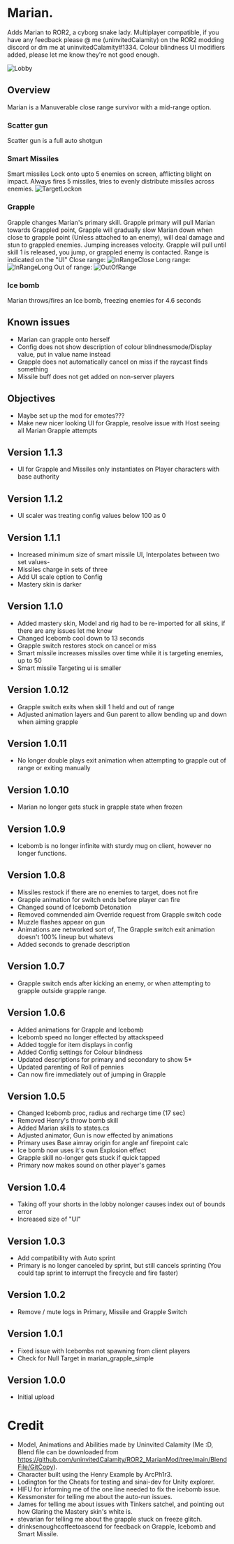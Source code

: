 # Marian.

Adds Marian to ROR2, a cyborg snake lady.
Multiplayer compatible, if you have any feedback please @ me (uninvitedCalamity) on the ROR2 modding discord or dm me at uninvitedCalamity#1334.
Colour blindness UI modifiers added, please let me know they're not good enough.

![Lobby](https://raw.githubusercontent.com/uninvitedCalamity/ROR2_MarianMod/main/Images/20231204190434_1.jpg?token=GHSAT0AAAAAACLFR6QDVL6CULB2GEYSHXSKZLOFUIQ)

## Overview

Marian is a Manuverable close range survivor with a mid-range option.

### Scatter gun
Scatter gun is a full auto shotgun

### Smart Missiles
Smart missiles Lock onto upto 5 enemies on screen, afflicting blight on impact.
Always fires 5 missiles, tries to evenly distribute missiles across enemies.
![TargetLockon](https://raw.githubusercontent.com/uninvitedCalamity/ROR2_MarianMod/main/Images/20231204190516_1.jpg?token=GHSAT0AAAAAACLFR6QCMXN63PE4CZK2PXOGZLOFVAQ)

### Grapple
Grapple changes Marian's primary skill.
Grapple primary will pull Marian towards Grappled point, Grapple will gradually slow Marian down when close to grapple point (Unless attached to an enemy), will deal damage and stun to grappled enemies.
Jumping increases velocity.
Grapple will pull until skill 1 is released, you jump, or grappled enemy is contacted.
Range is indicated on the "UI"
Close range:
![InRangeClose](https://raw.githubusercontent.com/uninvitedCalamity/ROR2_MarianMod/main/Images/20231204195612_1.jpg)
Long range:
![InRangeLong](https://raw.githubusercontent.com/uninvitedCalamity/ROR2_MarianMod/main/Images/20231204195610_1.jpg)
Out of range:
![OutOfRange](https://github.com/uninvitedCalamity/ROR2_MarianMod/blob/main/Images/20231204195618_1.jpg)

### Ice bomb
Marian throws/fires an Ice bomb, freezing enemies for 4.6 seconds

## Known issues
- Marian can grapple onto herself
- Config does not show description of colour blindnessmode/Display value, put in value name instead
- Grapple does not automatically cancel on miss if the raycast finds something
- Missile buff does not get added on non-server players

## Objectives
- Maybe set up the mod for emotes???
- Make new nicer looking UI for Grapple, resolve issue with Host seeing all Marian Grapple attempts

## Version 1.1.3
- UI for Grapple and Missiles only instantiates on Player characters with base authority

## Version 1.1.2
- UI scaler was treating config values below 100 as 0

## Version 1.1.1
- Increased minimum size of smart missile UI, Interpolates between two set values-
- Missiles charge in sets of three
- Add UI scale option to Config
- Mastery skin is darker

## Version 1.1.0
- Added mastery skin, Model and rig had to be re-imported for all skins, if there are any issues let me know
- Changed Icebomb cool down to 13 seconds
- Grapple switch restores stock on cancel or miss
- Smart missile increases missiles over time while it is targeting enemies, up to 50
- Smart missile Targeting ui is smaller

## Version 1.0.12
- Grapple switch exits when skill 1 held and out of range
- Adjusted animation layers and Gun parent to allow bending up and down when aiming grapple

## Version 1.0.11
- No longer double plays exit animation when attempting to grapple out of range or exiting manually

## Version 1.0.10
- Marian no longer gets stuck in grapple state when frozen

## Version 1.0.9
- Icebomb is no longer infinite with sturdy mug on client, however no longer functions.

## Version 1.0.8
- Missiles restock if there are no enemies to target, does not fire
- Grapple animation for switch ends before player can fire
- Changed sound of Icebomb Detonation
- Removed commended aim Override request from Grapple switch code
- Muzzle flashes appear on gun
- Animations are networked sort of, The Grapple switch exit animation doesn't 100% lineup but whatevs
- Added seconds to grenade description

## Version 1.0.7
- Grapple switch ends after kicking an enemy, or when attempting to grapple outside grapple range.

## Version 1.0.6
- Added animations for Grapple and Icebomb
- Icebomb speed no longer effected by attackspeed
- Added toggle for item displays in config
- Added Config settings for Colour blindness
- Updated descriptions for primary and secondary to show 5*<damage>
- Updated parenting of Roll of pennies
- Can now fire immediately out of jumping in Grapple

## Version 1.0.5
- Changed Icebomb proc, radius and recharge time (17 sec)
- Removed Henry's throw bomb skill
- Added Marian skills to states.cs
- Adjusted animator, Gun is now effected by animations
- Primary uses Base aimray origin for angle anf firepoint calc
- Ice bomb now uses it's own Explosion effect
- Grapple skill no-longer gets stuck if quick tapped
- Primary now makes sound on other player's games

## Version 1.0.4
- Taking off your shorts in the lobby nolonger causes index out of bounds error
- Increased size of "UI"

## Version 1.0.3
- Add compatibility with Auto sprint
- Primary is no longer canceled by sprint, but still cancels sprinting (You could tap sprint to interrupt the firecycle and fire faster)

## Version 1.0.2
- Remove / mute logs in Primary, Missile and Grapple Switch

## Version 1.0.1
- Fixed issue with Icebombs not spawning from client players
- Check for Null Target in marian_grapple_simple

## Version 1.0.0
- Initial upload

# Credit
- Model, Animations and Abilities made by Uninvited Calamity (Me :D, Blend file can be downloaded from https://github.com/uninvitedCalamity/ROR2_MarianMod/tree/main/BlendFile/GitCopy).
- Character built using the Henry Example by ArcPh1r3.
- Lodington for the Cheats for testing and sinai-dev for Unity explorer.
- HIFU for informing me of the one line needed to fix the icebomb issue.
- Kessmonster for telling me about the auto-run issues.
- James for telling me about issues with Tinkers satchel, and pointing out how Glaring the Mastery skin's white is.
- stevarian for telling me about the grapple stuck on freeze glitch.
- drinksenoughcoffeetoascend for feedback on Grapple, Icebomb and Smart Missile.
